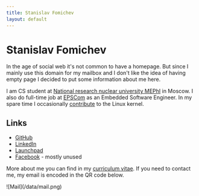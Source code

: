 ```yaml
---
title: Stanislav Fomichev
layout: default
---
```


Stanislav Fomichev
==================

In the age of social web it's not common to have a homepage. But since I mainly use this domain for my mailbox and I don't like the idea of having empty page I decided to put some information about me here.

I am CS student at [National research nuclear university MEPhI](http://mephi.ru/eng/) in Moscow. I also do full-time job at [EPSCom](http://epscom.net) as an Embedded Software Engineer. In my spare time I occasionally [contribute](http://git.kernel.org/?p=linux%2Fkernel%2Fgit%2Fnext%2Flinux-next.git&a=search&h=HEAD&st=commit&s=Stanislav+Fomichev) to the Linux kernel.

Links
-----
* [GitHub](http://github.com/fomichev)
* [LinkedIn](http://ru.linkedin.com/pub/stanislav-fomichev/25/860/646)
* [Launchpad](http://launchpad.net/~sdf)
* [Facebook](http://www.facebook.com/people/Stanislav-Fomichev/1409375470) - mostly unused

More about me you can find in my [curriculum vitae](/todo).
If you need to contact me, my email is encoded in the QR code below.

<span id="qr">
![Mail](/data/mail.png)
</span>
